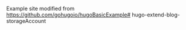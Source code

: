 Example site modified from https://github.com/gohugoio/hugoBasicExample# hugo-extend-blog-storageAccount
